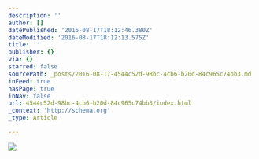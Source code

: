 ```yaml
---
description: ''
author: []
datePublished: '2016-08-17T18:12:46.380Z'
dateModified: '2016-08-17T18:12:13.575Z'
title: ''
publisher: {}
via: {}
starred: false
sourcePath: _posts/2016-08-17-4544c52d-98bc-4cb6-b20d-84c965c74bb3.md
inFeed: true
hasPage: true
inNav: false
url: 4544c52d-98bc-4cb6-b20d-84c965c74bb3/index.html
_context: 'http://schema.org'
_type: Article

---
```

![](https://the-grid-user-content.s3-us-west-2.amazonaws.com/21945d87-ed39-4ca3-93e0-6de2848b615a.jpg)